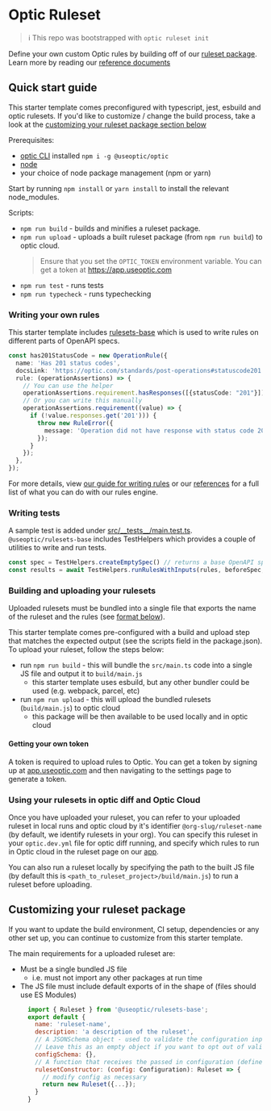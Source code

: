 # Optic Ruleset

> ℹ️ This repo was bootstrapped with `optic ruleset init`

Define your own custom Optic rules by building off of our [ruleset package](https://github.com/opticdev/optic/tree/main/projects/rulesets-base). Learn more by reading our [reference documents](https://github.com/opticdev/optic/blob/main/projects/rulesets-base/docs/Reference.md)

## Quick start guide

This starter template comes preconfigured with typescript, jest, esbuild and optic rulesets. If you'd like to customize / change the build process, take a look at the [customizing your ruleset package section below](#customizing-your-ruleset-package)

Prerequisites:
- [optic CLI](https://github.com/opticdev/optic/tree/main/projects/optic) installed `npm i -g @useoptic/optic`
- [node](https://nodejs.org/en/)
- your choice of node package management (npm or yarn)

Start by running `npm install` or `yarn install` to install the relevant node_modules. 

Scripts:
- `npm run build` - builds and minifies a ruleset package.
- `npm run upload` - uploads a built ruleset package (from `npm run build`) to optic cloud. 
  > Ensure that you set the `OPTIC_TOKEN` environment variable. You can get a token at https://app.useoptic.com
- `npm run test` - runs tests
- `npm run typecheck` - runs typechecking

### Writing your own rules

This starter template includes [rulesets-base](https://github.com/opticdev/optic/tree/main/projects/rulesets-base) which is used to write rules on different parts of OpenAPI specs. 

```typescript
const has201StatusCode = new OperationRule({
  name: 'Has 201 status codes',
  docsLink: 'https://optic.com/standards/post-operations#statuscode201',
  rule: (operationAssertions) => {
    // You can use the helper
    operationAssertions.requirement.hasResponses([{statusCode: "201"}]);
    // Or you can write this manually
    operationAssertions.requirement((value) => {
      if (!value.responses.get('201'))) {
        throw new RuleError({
          message: 'Operation did not have response with status code 201',
        });
      }
    });
  },
});
```

For more details, view [our guide for writing rules](https://github.com/opticdev/optic/tree/main/projects/rulesets-base#writing-your-own-rules) or our [references](https://github.com/opticdev/optic/blob/main/projects/rulesets-base/docs/Reference.md) for a full list of what you can do with our rules engine.


### Writing tests

A sample test is added under [src/_\_tests__/main.test.ts](./src/__tests__/main.test.ts). `@useoptic/rulesets-base` includes TestHelpers which provides a couple of utilities to write and run tests.

```javascript
const spec = TestHelpers.createEmptySpec() // returns a base OpenAPI spec
const results = await TestHelpers.runRulesWithInputs(rules, beforeSpec, afterSpec) // runs rules against a before and after spec
```

### Building and uploading your rulesets

Uploaded rulesets must be bundled into a single file that exports the name of the ruleset and the rules (see [format below](#customizing-your-ruleset-package)).

This starter template comes pre-configured with a build and upload step that matches the expected output (see the scripts field in the package.json). To upload your ruleset, follow the steps below:
- run `npm run build` - this will bundle the `src/main.ts` code into a single JS file and output it to `build/main.js`
  - this starter template uses esbuild, but any other bundler could be used (e.g. webpack, parcel, etc)
- run `npm run upload` - this will upload the bundled rulesets (`build/main.js`) to optic cloud
  - this package will be then available to be used locally and in optic cloud

#### Getting your own token

A token is required to upload rules to Optic. You can get a token by signing up at [app.useoptic.com](https://app.useoptic.com) and then navigating to the settings page to generate a token.

### Using your rulesets in optic diff and Optic Cloud

Once you have uploaded your ruleset, you can refer to your uploaded ruleset in local runs and optic cloud by it's identifier `@org-slug/ruleset-name` (by default, we identify rulesets in your org). You can specify this ruleset in your `optic.dev.yml` file for optic diff running, and specify which rules to run in Optic cloud in the ruleset page on our [app](https://app.useoptic.com).

You can also run a ruleset locally by specifying the path to the built JS file (by default this is `<path_to_ruleset_project>/build/main.js`) to run a ruleset before uploading.


## Customizing your ruleset package

If you want to update the build environment, CI setup, dependencies or any other set up, you can continue to customize from this starter template. 

The main requirements for a uploaded ruleset are:
- Must be a single bundled JS file
  - i.e. must not import any other packages at run time
- The JS file must include default exports of in the shape of (files should use ES Modules)
  ```javascript
    import { Ruleset } from '@useoptic/rulesets-base';
    export default {
      name: 'ruleset-name',
      description: 'a description of the ruleset',
      // A JSONSchema object - used to validate the configuration inputs
      // Leave this as an empty object if you want to opt out of validating the configuration input
      configSchema: {},
      // A function that receives the passed in configuration (defined above)
      rulesetConstructor: (config: Configuration): Ruleset => {
        // modify config as necessary
        return new Ruleset({...});
      }
    }
    ```
